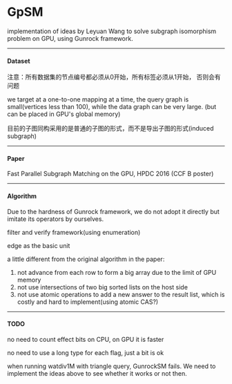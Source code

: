 # GpSM

implementation of ideas by Leyuan Wang to solve subgraph isomorphism problem on GPU, using Gunrock framework.

---

#### Dataset

注意：所有数据集的节点编号都必须从0开始，所有标签必须从1开始，
否则会有问题

we target at a one-to-one mapping at a time, the query graph is small(vertices less than 100), while the data graph can be very large.
(but can be placed in GPU's global memory)

目前的子图同构采用的是普通的子图的形式，而不是导出子图的形式(induced subgraph)

---

#### Paper 

Fast Parallel Subgraph Matching on the GPU, HPDC 2016 (CCF B poster)

---

#### Algorithm

Due to the hardness of Gunrock framework, we do not adopt it directly but imitate its operators by ourselves.

filter and verify framework(using enumeration)

edge as the basic unit

a little different from the original algorithm in the paper:
1. not advance from each row to form a big array due to the limit of GPU memory
2. not use intersections of two big sorted lists on the host side
3. not use atomic operations to add a new answer to the result list, which is costly and hard to implement(using atomic CAS?)

---

#### TODO

no need to count effect bits on CPU, on GPU it is faster

no need to use a long type for each flag, just a bit is ok

when running watdiv1M with triangle query, GunrockSM fails. 
We need to implement the ideas above to see whether it works or not then.


